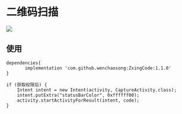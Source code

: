 # 二维码扫描
[![](https://jitpack.io/v/wenchaosong/ZxingCode.svg)](https://jitpack.io/#wenchaosong/ZxingCode)

## 使用

```
dependencies{
       implementation 'com.github.wenchaosong:ZxingCode:1.1.0'
}
```

```
if (获取权限后) {
    Intent intent = new Intent(activity, CaptureActivity.class);
    intent.putExtra("statusBarColor", 0xffffff00);
    activity.startActivityForResult(intent, code);
}
```
